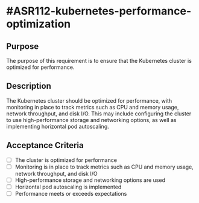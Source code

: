 # #ASR112-kubernetes-performance-optimization

## Purpose

The purpose of this requirement is to ensure that the Kubernetes cluster is
optimized for performance.

## Description

The Kubernetes cluster should be optimized for performance, with monitoring in
place to track metrics such as CPU and memory usage, network throughput, and
disk I/O. This may include configuring the cluster to use high-performance
storage and networking options, as well as implementing horizontal pod autoscaling.

## Acceptance Criteria

- [ ] The cluster is optimized for performance
- [ ] Monitoring is in place to track metrics such as CPU and memory usage, network
throughput, and disk I/O
- [ ] High-performance storage and networking options are used
- [ ] Horizontal pod autoscaling is implemented
- [ ] Performance meets or exceeds expectations
